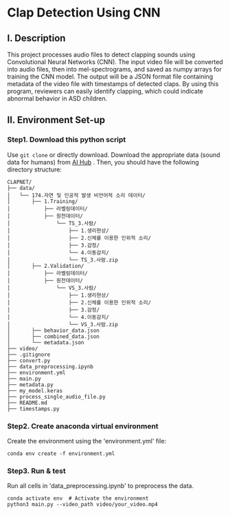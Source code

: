 
# Clap Detection Using CNN
## **I.** Description
This project processes audio files to detect clapping sounds using Convolutional Neural Networks (CNN). The input video file will be converted into audio files, then into mel-spectrograms, and saved as numpy arrays for training the CNN model. The output will be a JSON format file containing metadata of the video file with timestamps of detected claps. By using this program, reviewers can easily identify clapping, which could indicate abnormal behavior in ASD children.

## II. Environment Set-up

### Step1. Download this python script
Use `git clone` or directly download.
Download the appropriate data (sound data for humans) from [AI Hub](https://aihub.or.kr/aihubdata/data/view.do?currMenu=115&topMenu=100&dataSetSn=644)
.
Then, you should have the following directory structure:
```
CLAPNET/
├── data/
│   └── 174.자연 및 인공적 발생 비언어적 소리 데이터/
│       ├── 1.Training/
│           ├── 라벨링데이터/
│           ├── 원천데이터/
│               └── TS_3.사람/
│                   ├── 1.생리현상/
│                   ├── 2.신체를 이용한 인위적 소리/
│                   ├── 3.감정/
│                   └── 4.이동감지/
│                   └── TS_3.사람.zip
│       ├── 2.Validation/
│           ├── 라벨링데이터/
│           ├── 원천데이터/
│               └── VS_3.사람/
│                   ├── 1.생리현상/
│                   ├── 2.신체를 이용한 인위적 소리/
│                   ├── 3.감정/
│                   └── 4.이동감지/
│                   └── VS_3.사람.zip
│       ├── behavior_data.json
│       ├── combined_data.json
│       └── metadata.json
├── video/
├── .gitignore
├── convert.py
├── data_preprocessing.ipynb
├── environment.yml
├── main.py
├── metadata.py
├── my_model.keras
├── process_single_audio_file.py
├── README.md
├── timestamps.py
```

### Step2. Create anaconda virtual environment
Create the environment using the 'environment.yml' file:
```
conda env create -f environment.yml
```

### Step3. Run & test
Run all cells in 'data_preprocessing.ipynb' to preprocess the data.
```
conda activate env  # Activate the environment
python3 main.py --video_path video/your_video.mp4
```
